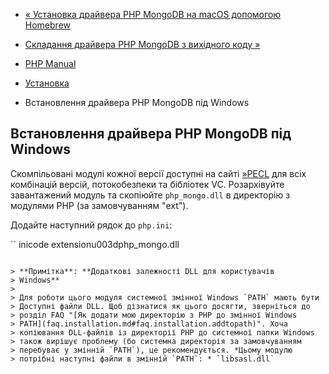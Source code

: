 - [« Установка драйвера PHP MongoDB на macOS допомогою
Homebrew](mongodb.installation.homebrew.md)
- [Складання драйвера PHP MongoDB з вихідного коду
»](mongodb.installation.manual.md)

- [PHP Manual](index.md)
- [Установка](mongodb.installation.md)
- Встановлення драйвера PHP MongoDB під Windows

## Встановлення драйвера PHP MongoDB під Windows

Скомпільовані модулі кожної версії доступні на сайті
[»PECL](https://pecl.php.net/package/mongodb) для всіх комбінацій
версій, потокобезпеки та бібліотек VC. Розархівуйте завантажений
модуль та скопіюйте `php_mongo.dll` в директорію з модулями PHP (за
замовчуванням "ext").

Додайте наступний рядок до `php.ini`:

`` inicode
extensionu003dphp_mongo.dll
````

> **Примітка**: **Додаткові залежності DLL для користувачів
> Windows**
>
> Для роботи цього модуля системної змінної Windows `PATH` мають бути
> Доступні файли DLL. Щоб дізнатися як цього досягти, зверніться до
> розділ FAQ "[Як додати мою директорію з PHP до змінної Windows
> PATH](faq.installation.md#faq.installation.addtopath)". Хоча
> копіювання DLL-файлів із директорії PHP до системної папки Windows
> також вирішує проблему (бо системна директорія за замовчуванням
> перебуває у змінній `PATH`), це рекомендується. *Цьому модулю
> потрібні наступні файли в змінній `PATH`: * `libsasl.dll`
